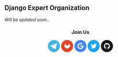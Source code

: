 ## Django Expert Organization

_Will be updated soon.._

<div align="center">
  <h3>Join Us</h3>
  <a href="https://t.me/djangoex"><img src="https://raw.githubusercontent.com/DjangoEx/.github/339df5de0eda870634597e8ab1a82bfa7c56f70e/icons/telegram.svg" width="40"></a> <a href="#"><img src="https://raw.githubusercontent.com/DjangoEx/.github/339df5de0eda870634597e8ab1a82bfa7c56f70e/icons/gitlab.svg" width="40"></a> <a href="#"><img src="https://raw.githubusercontent.com/DjangoEx/.github/339df5de0eda870634597e8ab1a82bfa7c56f70e/icons/google.svg" width="40"></a> <a href="#"><img src="https://raw.githubusercontent.com/DjangoEx/.github/339df5de0eda870634597e8ab1a82bfa7c56f70e/icons/twitter.svg" width="40"></a> <a href="#"><img src="https://raw.githubusercontent.com/DjangoEx/.github/339df5de0eda870634597e8ab1a82bfa7c56f70e/icons/github.svg" width="40"></a>
  </div>
